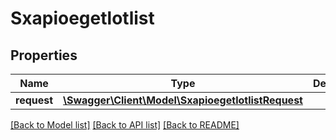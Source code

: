 # Sxapioegetlotlist

## Properties
Name | Type | Description | Notes
------------ | ------------- | ------------- | -------------
**request** | [**\Swagger\Client\Model\SxapioegetlotlistRequest**](SxapioegetlotlistRequest.md) |  | [optional] 

[[Back to Model list]](../README.md#documentation-for-models) [[Back to API list]](../README.md#documentation-for-api-endpoints) [[Back to README]](../README.md)


